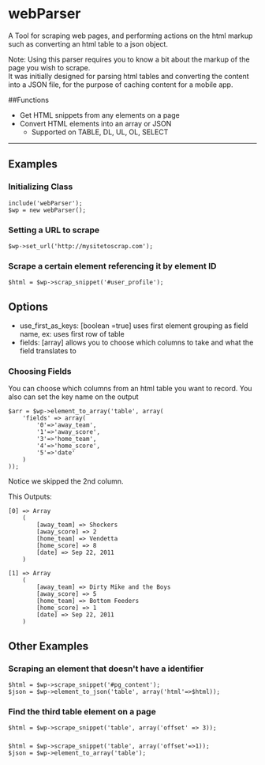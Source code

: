 # webParser

A Tool for scraping web pages, and performing actions on the html markup such as converting an html table to a json object.

Note: 
Using this parser requires you to know a bit about the markup of the page you wish to scrape.  
It was initially designed for parsing html tables and converting the content into a JSON file,
for the purpose of caching content for a mobile app.

##Functions

* Get HTML snippets from any elements on a page
* Convert HTML elements into an array or JSON
  * Supported on TABLE, DL, UL, OL, SELECT
  
***
  
## Examples

### Initializing Class

	include('webParser');
	$wp = new webParser();

### Setting a URL to scrape
	
	$wp->set_url('http://mysitetoscrap.com');

### Scrape a certain element referencing it by element ID

	$html = $wp->scrap_snippet('#user_profile');

## Options

* use_first_as_keys: [boolean =true] uses first element grouping as field name, ex: uses first row of table
* fields: [array] allows you to choose which columns to take and what the field translates to

### Choosing Fields
You can choose which columns from an html table you want to record.  You also can set the key name on the output

	$arr = $wp->element_to_array('table', array(
		'fields' => array(
			'0'=>'away_team',
			'1'=>'away_score',
			'3'=>'home_team',
			'4'=>'home_score',
			'5'=>'date'
		)
	)); 
	
Notice we skipped the 2nd column.
	
This Outputs:

	[0] => Array
        (
            [away_team] => Shockers
            [away_score] => 2
            [home_team] => Vendetta
            [home_score] => 8
            [date] => Sep 22, 2011
        )

    [1] => Array
        (
            [away_team] => Dirty Mike and the Boys
            [away_score] => 5
            [home_team] => Bottom Feeders
            [home_score] => 1
            [date] => Sep 22, 2011
        )

## Other Examples

### Scraping an element that doesn't have a identifier

	$html = $wp->scrape_snippet('#pg_content');
	$json = $wp->element_to_json('table', array('html'=>$html));
	
### Find the third table element on a page

	$html = $wp->scrape_snippet('table', array('offset' => 3));
	
### 
	
	$html = $wp->scrape_snippet('table', array('offset'=>1));
	$json = $wp->element_to_array('table');

